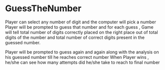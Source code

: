 # GuessTheNumber
Player can select any number of digit and the computer will pick a number  Player will be prompted to guess that number and for each guess , Game will tell total number of digits correctly placed on the right place out of total digits of the number and total number of correct digits present in the guessed number. 


Player will be prompted to guess again and again along with the analysis on his guessed number till he reaches correct number  When Player wins , he/she can see how many attempts did he/she take to reach to final number
